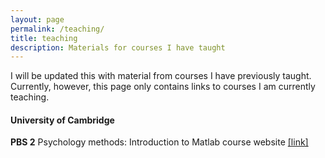 ```yaml
---
layout: page
permalink: /teaching/
title: teaching
description: Materials for courses I have taught
---
```


I will be updated this with material from courses I have previously taught. Currently, however, this page only contains links to courses I am currently teaching. 

#### University of Cambridge

**PBS 2** Psychology methods: Introduction to Matlab course website [[link]](http://pbs2.mindsci.net)

<!-- **PBS 3** Social and Developmental Psychology: Numerical cognition and educational neuroscience [link](http://pbs3.mindsci.net) -->